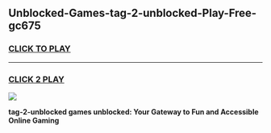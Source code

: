 
## Unblocked-Games-tag-2-unblocked-Play-Free-gc675
<h3>
<a href="https://premium76.site?title=tag-2-unblocked&ref=19M">CLICK TO PLAY</a></h3>
<hr>

<h3>
<a href="https://premium76.site?title=tag-2-unblocked&ref=19M">CLICK 2 PLAY</a>
  
</h3>

<a href="https://premium76.site?title=tag-2-unblocked&ref=19M"><img src="https://clearcache.store/games.png"></a>


**tag-2-unblocked games unblocked: Your Gateway to Fun and Accessible Online Gaming**
